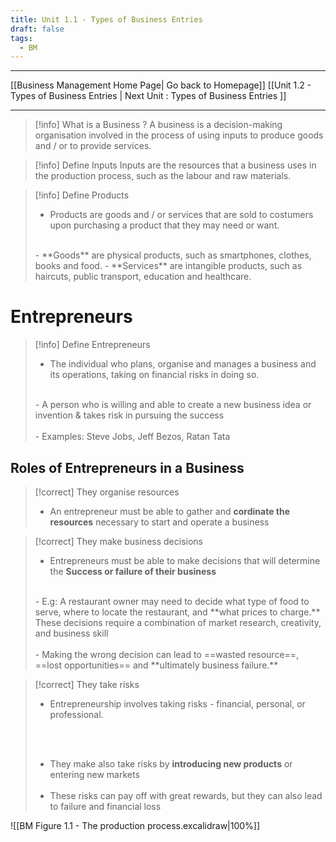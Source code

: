 ```yaml
---
title: Unit 1.1 - Types of Business Entries
draft: false
tags:
  - BM
---
```

---

[[Business Management Home Page| Go back to Homepage]]
[[Unit 1.2 - Types of Business Entries | Next Unit : Types of Business Entries ]]
<hr>

>[!info] What is a Business ?
>A business is a decision-making organisation involved in the process of using inputs to produce goods and / or to provide services.

>[!info] Define Inputs
>Inputs are the resources that a business uses in the production process, such as the labour and raw materials.

>[!info] Define Products
> - Products are goods and / or services that are sold to costumers upon purchasing a product that they may need or want.
> </br>
> - **Goods** are physical products, such as smartphones, clothes, books and food.
> - **Services** are intangible products, such as haircuts, public transport, education and healthcare.

# Entrepreneurs

>[!info] Define Entrepreneurs 
> - The individual who plans, organise and manages a business and its operations, taking on financial risks in doing so.
> <Br>
> - A person who is willing and able to create a new business idea or invention & takes risk in pursuing the success
> <br></br>
> - Examples: Steve Jobs, Jeff Bezos, Ratan Tata


## Roles of Entrepreneurs in a Business

>[!correct] They organise resources
> - An entrepreneur must be able to gather and **cordinate the resources** necessary to start and operate a business

>[!correct] They make business decisions
> - Entrepreneurs must be able to make decisions that will determine the **Success or failure of their business**
> <br>
>- E.g: A restaurant owner may need to decide what type of food to serve, where to locate the restaurant, and **what prices to charge.** These decisions require a combination of market research, creativity, and business skill
> <br></br>
> - Making the wrong decision can lead to ==wasted resource==, ==lost opportunities== and **ultimately business failure.**

>[!correct] They take risks
>- Entrepreneurship involves taking risks - financial, personal, or professional.
> 
><br></br>
>- They make also take risks by **introducing new products** or entering new markets
><Br></Br>
>- These risks can pay off with great rewards, but they can also lead to failure and financial loss
>
>




![[BM Figure 1.1 - The production process.excalidraw|100%]]
